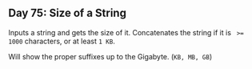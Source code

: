 ## Day 75: Size of a String
Inputs a string and gets the size of it. Concatenates the string if it is ` >= 1000` characters, 
or at least `1 KB`. 

Will show the proper suffixes up to the Gigabyte. (`KB, MB, GB`)